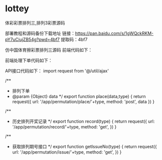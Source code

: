 # lottey
体彩彩票排列三,排列3彩票源码

部署教程和源码备份下载地址
链接：https://pan.baidu.com/s/1gWQckRKM-pY7uCiujZB54g?pwd=4bf7 
提取码：4bf7

仿中国体育擦彩票排列三源码
前端代码如下：
<template>
	<view class="box">

		<cmd-nav-bar back title="排列3" font-color="#fff" background-color="#FF3F43" right-text="排列3开奖"
			@rightText="rightBtn">
		</cmd-nav-bar>
		<div style="height:100%">
			<u-subsection style="margin-top: 2px;height: 40px;" fontSize="16" :list="list" mode="button"
				:current="current" activeColor="#FF3F43" @change="change3"></u-subsection>
			<p class="fc_index">第{{issueNo}}期，21:40开奖</p>
			<view v-if="current==0">
				<u-sticky bgColor="#fff"
					style="margin-bottom: 30px;display: flex;justify-content: center;align-items: center;">
					<u-tabs :list="tabs" lineColor="#FF3F43"
						:activeStyle="{color: '#FF3F43',fontWeight: 'bold',transform: 'scale(1.05)'}"
						@click="changeSelectBall($event,1)" :current="zindex"></u-tabs>
				</u-sticky>
				<div class="fc" v-if="zindex==0">
					<view
						style="display: flex;justify-content: space-between;align-items: center;width: 95%;margin: 0 auto;">
						<p class="tips"><span class="shake"></span>选择<span>3</span>个号码，中奖<span>1040</span>元</p>
						<u-checkbox-group @change="checkChange" size="15" shape="square" placement="column"
							style="margin-left: 20px;">
							<u-checkbox labelSize="14" activeColor="#FF3F43" :label="'显示遗漏'">
							</u-checkbox>
						</u-checkbox-group>
					</view>
					<ul>
						<p>百位</p>
						<li @click="check(1,1,index)" v-for="(item,index) in bai" :class="item.active?'active':''">
							{{item.num}}
							<view v-if="omitData.record!=undefined&&omiIsShow"
								style="color: #A5A5A5;font-size: 13px;margin-top: -8px;">
								{{omitData.record[index]}}
							</view>
						</li>
					</ul>
					<u-divider></u-divider>
					<ul>
						<p>十位</p>
						<li @click="check(1,2,index)" v-for="(item,index) in shi" :class="item.active?'active':''">
							{{item.num}}
							<view v-if="omitData.record!=undefined&&omiIsShow"
								style="color: #A5A5A5;font-size: 13px;margin-top: -8px;">
								{{omitData.record[index+10]}}
							</view>
						</li>
					</ul>
					<u-divider></u-divider>
					<ul>
						<p>个位</p>
						<li @click="check(1,3,index)" v-for="(item,index) in ge" :class="item.active?'active':''">
							{{item.num}}
							<view v-if="omitData.record!=undefined&&omiIsShow"
								style="color: #A5A5A5;font-size: 13px;margin-top: -8px;">
								{{omitData.record[index+20]}}
							</view>
						</li>
					</ul>
				</div>
				<div class="fc" v-else-if="zindex==1">
					<p class="tips"><span class="shake"></span>选择<span>1</span>个号码，中奖<span>1040</span>元</p>
					<ul>
						<li @click="check(2,1,index)" v-for="(item,index) in directlyElectedGentle"
							:class="item.active?'active':''">
							{{item.num}}
						</li>
					</ul>
				</div>
			</view>
			<view v-if="current==1">
				<u-sticky bgColor="#fff"
					style="margin-bottom: 30px;display: flex;justify-content: center;align-items: center;">
					<u-tabs :list="tabs1" lineColor="#FF3F43"
						:activeStyle="{color: '#FF3F43',fontWeight: 'bold',transform: 'scale(1.05)'}"
						@click="changeSelectBall($event,2)" :current="zindex"></u-tabs>
				</u-sticky>
				<div class="fc" v-if="zindex==0">
					<p class="tips"><span class="shake"></span>至少选择<span>2</span>个号码，中奖<span>346</span>元</p>
					<ul>
						<p>选号</p>
						<li @click="check(3,1,index)" v-for="(item,index) in san" :class="item.active?'active':''">
							{{item.num}}<span style="font-size: 15px;" v-if="item.isGallbladder">胆</span>
							<u-checkbox-group shape="square" @change="checkboxChange($event,index,1)"
								:disabled="redLength>=1&&item.isGallbladder==false">
								<u-checkbox activeColor="#FF3F43" :name="item.isGallbladder"
									:checked="item.isGallbladder">
								</u-checkbox>
							</u-checkbox-group>
						</li>
					</ul>
				</div>
				<div class="fc" v-if="zindex==1">
					<p class="tips"><span class="shake"></span>至少选择<span>3</span>个号码，中奖<span>173</span>元</p>
					<ul>
						<p>选号</p>
						<li @click="check(4,2,index)" v-for="(item,index) in liu" :class="item.active?'active':''">
							{{item.num}}<span style="font-size: 15px;" v-if="item.isGallbladder">胆</span>
							<u-checkbox-group shape="square" @change="checkboxChange($event,index,2)"
								:disabled="blueLength>=2&&item.isGallbladder==false">
								<u-checkbox activeColor="#FF3F43" :name="item.isGallbladder"
									:checked="item.isGallbladder">
								</u-checkbox>
							</u-checkbox-group>
						</li>
					</ul>
				</div>
				<div class="fc" v-else-if="zindex==2">
					<p class="tips"><span class="shake"></span>组三中奖<span>346</span>元，组六中奖<span>173</span>元</p>
					<ul>
						<li @click="check(5,0,index)" v-for="(item,index) in groupGentle"
							:class="item.active?'active':''">
							{{item.num}}
						</li>
					</ul>
				</div>
				<div class="fc" v-else-if="zindex==3">
					<ul>
						<p>对子</p>
						<li @click="check(6,1,index)" v-for="(item,index) in shi" :class="item.active?'active':''">
							{{item.num}}
						</li>
					</ul>
					<u-divider></u-divider>
					<ul>
						<p>非对子</p>
						<li @click="check(6,2,index)" v-for="(item,index) in ge" :class="item.active?'active':''">
							{{item.num}}
						</li>
					</ul>
					<u-divider></u-divider>
					<view style="font-size: 12px;width: 90%;margin: auto;margin-top: 30px;color: #868686;">
						<p>示例</p>
						<p>对子号码选择0，非对子号码选择1，则组三单式号码为001</p>
						<p>对子号码选择0和1，非对子号码选择2，则组三单式号码为002、112</p>
					</view>
				</div>
			</view>
			<Acount :total="total" :acount="acount" @clear="clear" @confirm="sure" />
		</div>

	</view>
</template>
<script>
	import {
		getIssueNo
	} from '@/api/pailie.js'
	import {
		getOmitByType
	} from '@/api/omit.js'
	import Acount from '../common/Acount'
	export default {
		data() {
			return {
				//胆1的长度
				redLength: 0,
				//胆2的长度
				blueLength: 0,
				//当前选择的索引
				zindex: 0,
				list: ['直选', '组选'],
				current: 0,
				total: 0,
				acount: 0,
				issueNo: "",
				//tab1选项
				tabs: [{
					name: '直选',
				}, {
					name: '和值',
				}],
				//tab2选项
				tabs1: [{
					name: '组三',
				}, {
					name: '组六',
				}, {
					name: '和值',
				}, {
					name: '组三单式',
				}],
				//直选和值
				directlyElectedGentle: [{
						num: 0,
						active: false,
						pour: 1
					}, {
						num: 1,
						active: false,
						pour: 3
					}, {
						num: 2,
						active: false,
						pour: 6
					}, {
						num: 3,
						active: false,
						pour: 10
					}, {
						num: 4,
						active: false,
						pour: 15
					},
					{
						num: 5,
						active: false,
						pour: 21
					}, {
						num: 6,
						active: false,
						pour: 28
					}, {
						num: 7,
						active: false,
						pour: 36
					}, {
						num: 8,
						active: false,
						pour: 45
					}, {
						num: 9,
						active: false,
						pour: 55
					}, {
						num: 10,
						active: false,
						pour: 63
					}, {
						num: 11,
						active: false,
						pour: 69
					}, {
						num: 12,
						active: false,
						pour: 73
					}, {
						num: 13,
						active: false,
						pour: 75
					}, {
						num: 14,
						active: false,
						pour: 75
					}, {
						num: 15,
						active: false,
						pour: 73
					}, {
						num: 16,
						active: false,
						pour: 69
					}, {
						num: 17,
						active: false,
						pour: 63
					}, {
						num: 18,
						active: false,
						pour: 55
					}, {
						num: 19,
						active: false,
						pour: 45
					}, {
						num: 20,
						active: false,
						pour: 36
					}, {
						num: 21,
						active: false,
						pour: 28
					}, {
						num: 22,
						active: false,
						pour: 21
					}, {
						num: 23,
						active: false,
						pour: 15
					}, {
						num: 24,
						active: false,
						pour: 10
					}, {
						num: 25,
						active: false,
						pour: 6
					}, {
						num: 26,
						active: false,
						pour: 3
					}, {
						num: 27,
						active: false,
						pour: 1
					}
				],
				groupGentle: [{
						num: 1,
						active: false,
						pour: 1
					}, {
						num: 2,
						active: false,
						pour: 2
					}, {
						num: 3,
						active: false,
						pour: 2
					}, {
						num: 4,
						active: false,
						pour: 4
					},
					{
						num: 5,
						active: false,
						pour: 5
					}, {
						num: 6,
						active: false,
						pour: 6
					}, {
						num: 7,
						active: false,
						pour: 8
					}, {
						num: 8,
						active: false,
						pour: 10
					}, {
						num: 9,
						active: false,
						pour: 11
					}, {
						num: 10,
						active: false,
						pour: 13
					}, {
						num: 11,
						active: false,
						pour: 14
					}, {
						num: 12,
						active: false,
						pour: 14
					}, {
						num: 13,
						active: false,
						pour: 15
					}, {
						num: 14,
						active: false,
						pour: 15
					}, {
						num: 15,
						active: false,
						pour: 14
					}, {
						num: 16,
						active: false,
						pour: 14
					}, {
						num: 17,
						active: false,
						pour: 13
					}, {
						num: 18,
						active: false,
						pour: 11
					}, {
						num: 19,
						active: false,
						pour: 10
					}, {
						num: 20,
						active: false,
						pour: 8
					}, {
						num: 21,
						active: false,
						pour: 6
					}, {
						num: 22,
						active: false,
						pour: 5
					}, {
						num: 23,
						active: false,
						pour: 4
					}, {
						num: 24,
						active: false,
						pour: 2
					}, {
						num: 25,
						active: false,
						pour: 2
					}, {
						num: 26,
						active: false,
						pour: 1
					}
				],

				ge: [{
						num: 0,
						active: false
					}, {
						num: 1,
						active: false
					}, {
						num: 2,
						active: false
					}, {
						num: 3,
						active: false
					}, {
						num: 4,
						active: false
					},
					{
						num: 5,
						active: false
					}, {
						num: 6,
						active: false
					}, {
						num: 7,
						active: false
					}, {
						num: 8,
						active: false
					}, {
						num: 9,
						active: false
					}
				],
				shi: [{
						num: 0,
						active: false
					}, {
						num: 1,
						active: false
					}, {
						num: 2,
						active: false
					}, {
						num: 3,
						active: false
					}, {
						num: 4,
						active: false
					},
					{
						num: 5,
						active: false
					}, {
						num: 6,
						active: false
					}, {
						num: 7,
						active: false
					}, {
						num: 8,
						active: false
					}, {
						num: 9,
						active: false
					}
				],
				bai: [{
						num: 0,
						active: false
					}, {
						num: 1,
						active: false
					}, {
						num: 2,
						active: false
					}, {
						num: 3,
						active: false
					}, {
						num: 4,
						active: false
					},
					{
						num: 5,
						active: false
					}, {
						num: 6,
						active: false
					}, {
						num: 7,
						active: false
					}, {
						num: 8,
						active: false
					}, {
						num: 9,
						active: false
					}
				],
				san: [{
						num: 0,
						active: false,
						isGallbladder: false
					}, {
						num: 1,
						active: false,
						isGallbladder: false
					}, {
						num: 2,
						active: false,
						isGallbladder: false
					}, {
						num: 3,
						active: false,
						isGallbladder: false
					}, {
						num: 4,
						active: false,
						isGallbladder: false
					},
					{
						num: 5,
						active: false,
						isGallbladder: false
					}, {
						num: 6,
						active: false,
						isGallbladder: false
					}, {
						num: 7,
						active: false,
						isGallbladder: false
					}, {
						num: 8,
						active: false,
						isGallbladder: false
					}, {
						num: 9,
						active: false,
						isGallbladder: false
					}
				],
				liu: [{
						num: 0,
						active: false,
						isGallbladder: false
					}, {
						num: 1,
						active: false,
						isGallbladder: false
					}, {
						num: 2,
						active: false,
						isGallbladder: false
					}, {
						num: 3,
						active: false,
						isGallbladder: false
					}, {
						num: 4,
						active: false,
						isGallbladder: false
					},
					{
						num: 5,
						active: false,
						isGallbladder: false
					}, {
						num: 6,
						active: false,
						isGallbladder: false
					}, {
						num: 7,
						active: false,
						isGallbladder: false
					}, {
						num: 8,
						active: false,
						isGallbladder: false
					}, {
						num: 9,
						active: false,
						isGallbladder: false
					}
				],
				gearr: [],
				shiarr: [],
				baiarr: [],
				sanarr: [],
				liuarr: [],
				directlyElectedGentleArr: [],
				groupGentleArr: [],
				omitData: {},
				omiIsShow: false,
			}
		},
		components: {
			Acount
		},
		onLoad() {
			this.init()
		},
		methods: {
			checkChange(item) {
				if (item[0] == "") {
					this.omiIsShow = true;
				} else {
					this.omiIsShow = false;
				}
			},
			checkboxChange(item, index, type) {
				if (type == 1) {
					this.san[index].isGallbladder = !this.san[index].isGallbladder;
					this.gallbladderStatistics(type);
				} else if (type == 2) {
					this.liu[index].isGallbladder = !this.liu[index].isGallbladder;
					this.gallbladderStatistics(type);
				}
				if (item[0] != undefined) {
					if (type == 1) {
						this.san[index].active = true;
					} else if (type == 2) {
						this.liu[index].active = true;
					}
				}
				if (type == 1) {
					this.sanarr = this.san.filter(v => {
						return v.active
					})
				} else if (type == 2) {
					this.liuarr = this.liu.filter(v => {
						return v.active
					})
				}
				this.calculate(type)
			},
			calculate(type) {
				//1 组三 2组六
				if (type == 1) {
					//选择二个或者以上才进行判断
					if (this.sanarr.length > 1) {
						//是否选了胆
						let flag = false;
						//选中的胆的数字
						let dan = "";
						this.sanarr.map(item => {
							//判断是否选中了胆
							if (item.isGallbladder) {
								flag = true;
								dan = item.num
							}
						})
						//没有选中胆直接用原来计算注的
						if (flag) {
							let list = [];
							for (let i = 0; i < this.sanarr.length; i++) {
								for (let j = i + 1; j < this.sanarr.length; j++) {
									let a = this.sanarr[i].num;
									let b = this.sanarr[j].num;
									//过滤掉不是胆的组合
									if (a != dan && b != dan) {
										continue;
									}
									list.push(a + "," + a + "," + b);
									list.push(a + "," + b + "," + a);
									list.push(a + "," + b + "," + b);
									list.push(b + "," + a + "," + b);
									list.push(b + "," + b + "," + a);
									list.push(b + "," + a + "," + a);
								}
							}
							//一注是三组 所以除了3就是得到的所有注数
							this.acount = list.length / 3
						} else {
							this.acount = this.globalUtil.math(this.sanarr.length, 2) * 2;
						}
						//计算金额
						this.total = this.acount * 2;
					} else {
						this.total = 0;
						this.acount = 0;
					}
				} else {
					//选择二个或者以上才进行判断
					if (this.liu.length > 2) {
						//是否选了胆
						let flag = false;
						//选中的胆的数字
						let danArr = [];
						this.liuarr.map(item => {
							//判断是否选中了胆
							if (item.isGallbladder) {
								flag = true;
								danArr.push(item.num)
							}
						})
						//没有选中胆直接用原来计算注的
						if (flag) {
							let list = [];
							for (let i = 0; i < this.liuarr.length; i++) {
								for (let j = 0; j < this.liuarr.length; j++) {
									for (let k = 0; k < this.liuarr.length; k++) {
										if (this.liuarr[i].num != this.liuarr[j].num && this.liuarr[j].num != this.liuarr[
												k].num && this
											.liuarr[i].num != this.liuarr[k].num) {
											//添加组合
											list.push(this.liuarr[i].num + "," + this.liuarr[j].num + "," + this.liuarr[k]
												.num)
										}
									}
								}
							}
							//过滤胆
							list = list.filter(item => {
								if (danArr.length == 1) {
									return item.includes(danArr[0]);
								} else {
									return item.includes(danArr[0]) && item.includes(danArr[1]);
								}
							})
							//一注是三组 所以除了6就是得到的所有注数
							this.acount = list.length / 6
						} else {
							this.acount = this.globalUtil.math(this.liuarr.length, 3);
						}
						//计算金额
						this.total = this.acount * 2;
					} else {
						this.total = 0;
						this.acount = 0;
					}
				}
			},
			gallbladderStatistics(type) {
				if (type == 1) {
					let s1 = this.san.filter(item => {
						return item.isGallbladder;
					})
					this.redLength = s1.length
				} else if (type == 2) {
					let s2 = this.liu.filter(item => {
						return item.isGallbladder;
					})
					this.blueLength = s2.length
				}
			},
			//切换事件
			change3(index) {
				let data = uni.getStorageSync('pailie');
				if (data != "") {
					uni.showModal({
						title: '玩家切换提醒',
						content: '不支持直选和组选的混合投注，切换玩法将清空已选择号码，是否仍要切换',
						success: (res => {
							if (res.confirm) {
								uni.removeStorageSync("pailie")
								this.current = index
								this.zindex = 0;
								this.clear();
							}
						}),
					});
				} else {
					this.current = index
					this.zindex = 0;
					this.clear();
				}
			},
			init() {
				getIssueNo("3").then(res => {
					this.issueNo = res.stageNumber
				})
				getOmitByType("3").then(res => {
					this.omitData = res
					this.omitData.record = res.record.split(",")
				})
			},
			rightBtn() {
				uni.navigateTo({
					url: "/pages/pailie/openPrize"
				})
			},
			check(type, wei = 0, index) {
				switch (type) {
					case 1:
						if (wei == 1) {
							this.bai[index].active = !this.bai[index].active;
						};
						if (wei == 2) {
							this.shi[index].active = !this.shi[index].active;
						};
						if (wei == 3) {
							this.ge[index].active = !this.ge[index].active;
						};
						this.shiarr = this.shi.filter(v => {
							return v.active
						})
						this.baiarr = this.bai.filter(v => {
							return v.active
						})
						this.gearr = this.ge.filter(v => {
							return v.active
						})
						this.acount = this.globalUtil.math(this.baiarr.length, 1) * this.globalUtil.math(this.shiarr
							.length, 1) * this.globalUtil.math(this.gearr.length, 1)
						break;
					case 2:
						this.directlyElectedGentle[index].active = !this.directlyElectedGentle[index].active;
						this.directlyElectedGentleArr = this.directlyElectedGentle.filter(v => {
							return v.active
						});
						let count = 0;
						this.directlyElectedGentleArr.map(item => {
							if (item.active) {
								count += item.pour
							}
						})
						this.acount = count;
						break;
					case 3:
						this.san[index].active = !this.san[index].active;
						this.san[index].isGallbladder = false;
						this.gallbladderStatistics(wei)
						this.sanarr = this.san.filter(v => {
							return v.active
						});
						this.calculate(wei)
						break;
					case 4:
						this.liu[index].active = !this.liu[index].active;
						this.liu[index].isGallbladder = false;
						this.gallbladderStatistics(wei)
						this.liuarr = this.liu.filter(v => {
							return v.active
						});
						this.calculate(wei)
						break;
					case 5:
						this.groupGentle[index].active = !this.groupGentle[index].active;
						this.groupGentleArr = this.groupGentle.filter(v => {
							return v.active
						});
						let count1 = 0;
						this.groupGentleArr.map(item => {
							if (item.active) {
								count1 += item.pour
							}
						})
						this.acount = count1;
						break;
					case 6:
						if (wei == 1) {
							this.shi[index].active = !this.shi[index].active;
						};
						if (wei == 2) {
							this.ge[index].active = !this.ge[index].active;
						};
						this.shiarr = this.shi.filter(v => {
							return v.active
						})
						this.gearr = this.ge.filter(v => {
							return v.active
						})
						if (this.shiarr.length == 1 && this.gearr.length == 1) {
							if (this.shiarr[0].num == this.gearr[0].num) {
								this.acount = 0;
								this.total = "每位至少选择1个不同的号码"
								return;
							}
						}
						let count3 = 0;
						this.shiarr.map(shi => {
							this.gearr.map(ge => {
								if (shi.num != ge.num) {
									count3++;
								}
							})
						})
						this.acount = count3;
						break;
				}
				this.total = this.acount * 2;
			},
			clear() {
				this.shi.map(v => {
					v.active = false;
				});
				this.bai.map(v => {
					v.active = false;
				});
				this.ge.map(v => {
					v.active = false;
				});
				this.san.map(v => {
					v.active = false;
					v.isGallbladder = false;
				});
				this.liu.map(v => {
					v.active = false;
					v.isGallbladder = false;
				});
				this.directlyElectedGentle.map(v => {
					v.active = false;
				});
				this.groupGentle.map(v => {
					v.active = false;
				});
				this.redLength = 0;
				this.blueLength = 0;
				this.total = 0
				this.acount = 0
				this.shiarr = []
				this.baiarr = []
				this.gearr = []
				this.sanarr = []
				this.liuarr = []
				this.directlyElectedGentleArr = []
				this.groupGentleArr = []
			},
			//tab切换事件
			changeSelectBall(item, type) {
				this.zindex = item.index
				this.clear();
			},
			//机选
			randomSelect() {
				this.clear();
				if (this.zindex == 0 && this.current == 0) {
					let numberArr = this.globalUtil.randomFromZero(10, 3);
					this.bai[numberArr[0]].active = true
					this.shi[numberArr[1]].active = true
					this.ge[numberArr[2]].active = true
					this.shiarr = this.shi.filter(v => {
						return v.active
					})
					this.baiarr = this.bai.filter(v => {
						return v.active
					})
					this.gearr = this.ge.filter(v => {
						return v.active
					})
					this.acount = this.globalUtil.math(this.baiarr.length, 1) * this.globalUtil.math(this.shiarr.length,
						1) * this.globalUtil.math(
						this.gearr.length, 1)
				} else if (this.zindex == 1 && this.current == 0) {
					let numberArr = this.globalUtil.randomFromZero(28, 1);
					this.directlyElectedGentle[numberArr[0]].active = true
					this.directlyElectedGentleArr = this.directlyElectedGentle.filter(v => {
						return v.active
					})
					this.acount = this.directlyElectedGentle[numberArr[0]].pour;
				} else if (this.zindex == 0 && this.current == 1) {
					let numberArr = this.globalUtil.randomFromZero(10, 2);
					for (var i = 0; i < numberArr.length; i++) {
						this.san[numberArr[i]].active = true
					}
					this.sanarr = this.san.filter(v => {
						return v.active
					});
					this.acount = this.globalUtil.math(this.sanarr.length, 2) * 2;
				} else if (this.zindex == 1 && this.current == 1) {
					let numberArr = this.globalUtil.randomFromZero(10, 3);
					for (var i = 0; i < numberArr.length; i++) {
						this.liu[numberArr[i]].active = true;
					}
					this.liuarr = this.liu.filter(v => {
						return v.active
					});
					this.acount = this.globalUtil.math(this.liuarr.length, 3);
				} else if (this.zindex == 2 && this.current == 1) {
					let numberArr = this.globalUtil.randomFromZero(26, 1);
					this.groupGentle[numberArr[0]].active = true
					this.groupGentleArr = this.groupGentle.filter(v => {
						return v.active
					})
					this.acount = this.groupGentle[numberArr[0]].pour;
				} else if (this.zindex == 3 && this.current == 1) {
					let numberArr = this.globalUtil.randomFromZero(10, 2);
					this.shi[numberArr[0]].active = true
					this.ge[numberArr[1]].active = true
					this.shiarr = this.shi.filter(v => {
						return v.active
					})
					this.gearr = this.ge.filter(v => {
						return v.active
					})
					this.acount = this.globalUtil.math(this.shiarr.length,
						1) * this.globalUtil.math(
						this.gearr.length, 1)
				}
				this.total = this.acount * 2;
			},
			sure() {
				if (this.total == 0) {
					this.randomSelect();
					return;
				}
				if (this.total == '每位至少选择1个不同的号码') {
					uni.showToast({
						title: '每位至少选择1个不同的号码',
						icon: 'none'
					});
					return;
				}
				let data;
				//随机数id用户传到购物车进行去重处理
				let uid = Math.ceil(Math.random() * 9999999999999999)
				if (this.zindex == 0 && this.current == 0) {
					data = {
						uid: uid,
						mode: 0,
						notes: this.acount,
						total: this.total,
						individual: this.gearr.map(v => {
							return v.num
						}),
						ten: this.shiarr.map(v => {
							return v.num
						}),
						hundred: this.baiarr.map(v => {
							return v.num
						})
					}
				} else if (this.zindex == 1 && this.current == 0) {
					data = {
						uid: uid,
						mode: 3,
						notes: this.acount,
						total: this.total,
						individual: this.directlyElectedGentleArr.map(v => {
							return v.num
						}),
					}
				} else if (this.zindex == 0 && this.current == 1) {
					data = {
						uid: uid,
						mode: 1,
						notes: this.acount,
						total: this.total,
						individual: this.sanarr
					}
				} else if (this.zindex == 1 && this.current == 1) {
					data = {
						uid: uid,
						mode: 2,
						notes: this.acount,
						total: this.total,
						individual: this.liuarr
					}
				} else if (this.zindex == 2 && this.current == 1) {
					data = {
						uid: uid,
						mode: 4,
						notes: this.acount,
						total: this.total,
						individual: this.groupGentleArr.map(v => {
							return v.num
						})
					}
				} else if (this.zindex == 3 && this.current == 1) {
					data = {
						uid: uid,
						mode: 5,
						notes: this.acount,
						total: this.total,
						individual: this.gearr.map(v => {
							return v.num
						}),
						ten: this.shiarr.map(v => {
							return v.num
						}),
					}
				}
				uni.navigateTo({
					url: "/pages/pailie/buyShoppingCar?obj=" + encodeURIComponent(JSON.stringify(data)),
					animationType: 'pop-in',
					animationDuration: 200
				})
			},
		},
	}
</script>
<style scoped>
	/deep/.cmd-nav-bar-right-text {
		font-size: 16px !important;
	}

	/deep/.u-checkbox-group--row {
		justify-content: center;
		align-items: center;
		margin-top: 5px;
		margin-left: 6px;
	}

	.tips {
		padding: 20rpx;
		color: #999;
		font-size: 28rpx;
	}

	.tips span {
		color: #FF3F43;
	}

	.fc {
		margin-bottom: 30rpx;
	}

	.fc ul {
		margin-top: 12rpx;
		padding-left: 36rpx;
	}

	.fc ul p {
		height: 50rpx;
		line-height: 50rpx;
		color: #fff;
		background: #FF3F43;
		width: 100rpx;
		font-size: 30rpx;
		padding-left: 20rpx;
		margin-left: -36rpx;
		border-top-right-radius: 30rpx;
		border-bottom-right-radius: 30rpx;
	}

	.fc ul li {
		display: inline-block;
		width: 74rpx;
		color: #FF3F43;
		background: #fff;
		height: 74rpx;
		text-align: center;
		line-height: 74rpx;
		font-size: 30rpx;
		border: 1px solid #e2e2e2;
		border-radius: 50%;
		margin: 18rpx
	}

	.fc ul li.active {
		background: #FF3F43;
		color: #fff;
	}

	.fc_tab {
		padding: 0 20rpx;
		background: #fff;
		height: 70rpx;
		padding-top: 30px;
	}

	.fc_tab span {
		display: inline-block;
		width: 33%;
		text-align: center;
		line-height: 10rpx;
		height: 45rpx;
		;
		font-size: 34rpx;
		float: left;
	}

	.fc_tab span.active {
		border-bottom: 1px solid #FF3F43;
		color: #FF3F43;
	}

	.fc_index {
		height: 54rpx;
		line-height: 30rpx;
		color: #999;
		font-size: 28rpx;
		background: #fff;
		text-align: center;
		padding-top: 30px;
	}
</style>

前端处理下单代码如下：
<template>
	<view class="box">

		<nav-bar :title="'排列3'" :back="true"></nav-bar>
		<div class="shoppingCar_wrap">
			<div class="shoppingCar_content">
				<div class="shoppingCar_add">
					<div class="add_once" @tap="random">+机选1注</div>
					<div class="add_back" @tap="back">+继续选号</div>
					<div class="add_back" @tap="clean">+清空列表</div>
				</div>
				<div class="shoppingCar_added">
					<div class="added_selected" v-for="arr in placeData">
						<div class="selected_left">
							<div class="selected_text">
								<div class="selected_num">
									<div class="content" v-for="a in arr.hundred">
										<p>{{a}}</p>
									</div>
									<span class="vertical" v-if="arr.hundred!=null">|
									</span>
									<div class="content" v-for="b in arr.ten">
										<p>{{b}}</p>
									</div>
									<span class="vertical" v-if="arr.ten!=null">|
									</span>
									<div class="content" v-if="type==1 || type==2" v-for="c in arr.individual">
										<p v-if="c.isGallbladder" style="font-size: 14px;">
											{{'胆'+c.num}}
										</p>
										<p v-else>{{c.num}}</p>
									</div>
									<div v-if="type!=1 &&type!=2" class="content" v-for="c in arr.individual">
										<p>{{c}}</p>
									</div>
								</div>
								<div class="selected_count">
									{{arr.mode|formatMode}} {{arr.notes}}注 {{arr.total}}元
								</div>
							</div>
						</div>
						<u-icon @tap="del(arr.uid)" name="trash" size="26" color="#909399"></u-icon>
					</div>
					<div class="added_rule">
						<div class="rule_left">
							<span>购买即同意《委托投注协议》</span>
						</div>
					</div>
				</div>
			</div>
			<div class="shoppingCar_footer">
				<view style="display: flex; justify-content: center;align-items: center;">
					投<u-number-box iconStyle="color: #FF3F43" integer inputWidth="70" @change="numberChange">
					</u-number-box>倍
				</view>
				<div class="footer_bottom">
					<div class="bottom_left">
						共 <b>{{acount}}</b>注 <b>{{total}}</b>元
					</div>
					<div class="bottom_right">
						<span @tap="() => confirmIsShow = true">下一步</span>
					</div>
				</div>
			</div>
		</div>
		<u-modal title="投注确认" :show="confirmIsShow" :zoom="false" confirmText="投注" showCancelButton
			confirmColor="#FF3F43" @confirm="betting" @cancel="() => confirmIsShow = false">
			<view class="tip">
				<p>[排列3]</p>
				<p>第{{issueNo}}期</p>
				<p>共{{acount}}注，您需要支付{{total}}元</p>
			</view>
		</u-modal>

	</view>
</template>

<script>
	import {
		place,
		getIssueNo
	} from '@/api/pailie.js'
	export default {
		data() {
			return {
				type: "",
				confirmIsShow: false,
				placeData: [],
				total: 0,
				acount: 0,
				times: 1,
				issueNo: ""
			}
		},
		filters: {
			formatMode(data) {
				if (data == 0) {
					return "直选"
				} else if (data == 1) {
					return "组三"
				} else if (data == 2) {
					return "组六"
				} else if (data == 3) {
					return "直选和值"
				} else if (data == 4) {
					return "组选和值"
				} else if (data == 5) {
					return "组三单式"
				}
			}
		},
		onLoad(option) {
			if (option.obj != undefined) {
				let obj = JSON.parse(decodeURIComponent(option.obj));
				this.type = obj.mode;
				this.calculation(obj);
			}
			//当前期号
			getIssueNo("3").then(res => {
				this.issueNo = res.stageNumber
			})
		},
		methods: {
			//投注
			betting() {
				uni.showLoading();
				let data = uni.getStorageSync('pailie');
				if (data.length <= 0) {
					uni.showToast({
						title: '至少选择一注',
						icon: 'none'
					});
					return;
				}
				if (this.total < 10) {
					uni.showToast({
						title: '下单金额最低10元起投',
						icon: 'none'
					});
					return;
				}
				//往数组中添加倍数新字段
				data.forEach(item => {
					this.$set(item, 'times', this.times)
					delete item['total']
					delete item['uid']
				})
				place(data, "3").then(res => {
					if (res.success) {
						uni.showToast({
							title: '下单成功',
							icon: 'none'
						});
						//标识为已经下单了
						uni.setStorageSync('isPay', true);
						this.clean();
						this.confirmIsShow = false;
						setTimeout(function() {
							uni.hideLoading();
						}, 500);
						uni.navigateTo({
							url: "/pages/order/lotteryOrderDetails?id=" + res.id,
							animationType: 'pop-in',
							animationDuration: 200
						})
					}
				})
			},
			//计算
			calculation(obj) {
				let data = uni.getStorageSync('pailie');
				let isRepeat = false
				if (data.length > 0) {
					data.map(item => {
						//如果有重复进行标记
						if (item.uid == obj.uid) {
							isRepeat = true;
							return;
						}
					})
					//根据标记去重处理
					if (!isRepeat) {
						//如果不是重复的继续叠加
						data.unshift(obj)
						uni.setStorageSync("pailie", data)
					}
					//赋值
					this.placeData = data
					//计算总价和总注数
					data.map(item => {
						this.total += item.total
						this.acount += item.notes
					})
				} else {
					//第一次为空的时候写入到本地缓存
					this.placeData.push(obj)
					uni.setStorageSync("pailie", this.placeData)
					this.total = obj.total;
					this.acount = obj.notes;
				}
			},
			//机选
			random() {
				this.total = 0;
				this.acount = 0;
				let uid = Math.ceil(Math.random() * 9999999999999999)
				if (this.type == 0 || this.type == 3) {
					let arr = this.globalUtil.randomFromZero(10, 3);
					let obj = {
						uid: uid,
						mode: 0,
						notes: 1,
						total: 2,
						individual: [arr[0]],
						ten: [arr[1]],
						hundred: [arr[2]]
					}
					this.calculation(obj);
				} else if (this.type == 1) {
					let arr = this.globalUtil.randomFromZero(10, 2);
					let data = [];
					//组装排3数据
					for (var i = 0; i < arr.length; i++) {
						data.push({
							num: arr[i],
							active: false,
							isGallbladder: false
						})
					}
					let obj = {
						uid: uid,
						mode: 1,
						notes: 2,
						total: 4,
						individual: data,
					}
					this.calculation(obj);
				} else if (this.type == 2) {
					let arr = this.globalUtil.randomFromZero(10, 3);
					let data = [];
					//组装排3数据
					for (var i = 0; i < arr.length; i++) {
						data.push({
							num: arr[i],
							active: false,
							isGallbladder: false
						})
					}
					let obj = {
						uid: uid,
						mode: 2,
						notes: 1,
						total: 2,
						individual: data,
					}
					this.calculation(obj);
				} else if (this.type == 4 || this.type == 5) {
					let arr = this.globalUtil.randomFromZero(10, 3);
					let obj = {
						uid: uid,
						mode: 2,
						notes: 1,
						total: 2,
						individual: arr,
					}
					this.calculation(obj);
				}
			},
			//删除
			del(uid) {
				let data = uni.getStorageSync('pailie');
				//重新计算总价和总注数
				data.map(item => {
					if (item.uid == uid) {
						this.total -= item.total
						this.acount -= item.notes
					}
				})
				//删除数据
				data = data.filter((item) => {
					return item.uid != uid;
				});
				//重新赋值
				this.placeData = data
				//写入缓存
				uni.setStorageSync("pailie", data)
			},
			numberChange(item) {
				this.total = this.acount * item.value * 2
				this.times = item.value;
			},
			back() {
				uni.navigateBack();
			},
			//清空
			clean() {
				uni.removeStorageSync("pailie")
				this.placeData = []
				this.total = 0;
				this.acount = 0;
			}
		},
	}
</script>

<style scoped lang="scss">
	.vertical {
		color: #848484;
		padding: 0 10rpx;
	}

	.content {
		width: 25px;
		height: 25px;
		background-color: #FF3F43;
		border-radius: 50%;
		display: inline-block;
		margin-right: 2px;

		p {
			width: 25px;
			height: 25px;
			color: #fff;
			text-align: center;
			line-height: 25px;
			font-size: 16px;
		}
	}

	.tip {
		display: flex;
		flex-direction: column;
		justify-content: center;
		align-items: center;

		p {
			margin-top: 8rpx;
			color: #606266;
			font-size: 16px;
		}
	}

	.shoppingCar_wrap {
		.shoppingCar_content {
			.shoppingCar_add {
				margin-bottom: 2.26667vmin;
				font-size: 3.73333vmin;
				padding: 0 3.33333vmin;
				display: flex;
				align-items: center;
				justify-content: space-between;

				div {
					width: 48%;
					background-color: white;
					height: 11.46667vmin;
					display: flex;
					justify-content: center;
					align-items: center;
					color: #666;
				}
			}

			.shoppingCar_added {
				box-sizing: border-box;
				margin: 0 26rpx;

				.added_rule {
					box-sizing: border-box;
					font-size: 3.46667vmin;
					height: 12.53333vmin;
					width: 100%;
					background-color: white;
					color: #999;
					display: flex;
					align-items: center;
					justify-content: space-between;
					padding: 0 4.4vmin;
				}

				.added_selected {
					background-color: white;
					padding: 2.66667vmin;
					box-sizing: border-box;
					border-bottom: 1px solid #e6e6e6;
					display: flex;
					align-items: center;
					justify-content: space-between;

					.selected_left {
						display: flex;
						align-items: center;
						justify-content: center;

						.selected_text {

							.selected_num {
								color: #FF5562;
								font-size: 5.33333vmin;
								margin-bottom: 1.8vmin;
							}

							.selected_count {
								font-size: 3.46667vmin;
								color: #999;
							}
						}
					}
				}
			}
		}

		.shoppingCar_footer {
			width: 100%;
			position: fixed;
			bottom: 0;
			left: 0;
			color: #8f9090;
			background-color: white;

			.footer_bottom {
				box-sizing: border-box;
				width: 100%;
				display: flex;
				align-items: center;
				justify-content: space-between;
				height: 13.33333vmin;
				padding-left: 2.66667vmin;

				.bottom_left {
					color: #333333;
					font-size: 4vmin;

					b {
						color: #FF5562;
					}
				}

				.bottom_right {
					/*border: none;*/
					text-align: center;
					background: #FF3F43;
					color: #FFFFFF;
					font-size: 4.8vmin;
					width: 28.53333vmin;
					border-radius: 4px;
					height: 100%;
					display: flex;
					align-items: center;
					justify-content: center;
				}
			}
		}
	}
</style>

API接口代码如下：
import request from '@/util/ajax'


/**
 * 排列下单
 * @param {Object} data
 */
export function place(data,type) {
	return request({
		url: '/app/permutation/place/'+type,
		method: 'post',
		data
	})
}

/**
 * 历史排列开奖记录
 */
export function record(type) {
	return request({
		url: '/app/permutation/record/'+type,
		method: 'get',
	})
}

/**
 * 获取排列期号接口
 */
export function getIssueNo(type) {
	return request({
		url: '/app/permutation/issue/'+type,
		method: 'get',
	})
}
